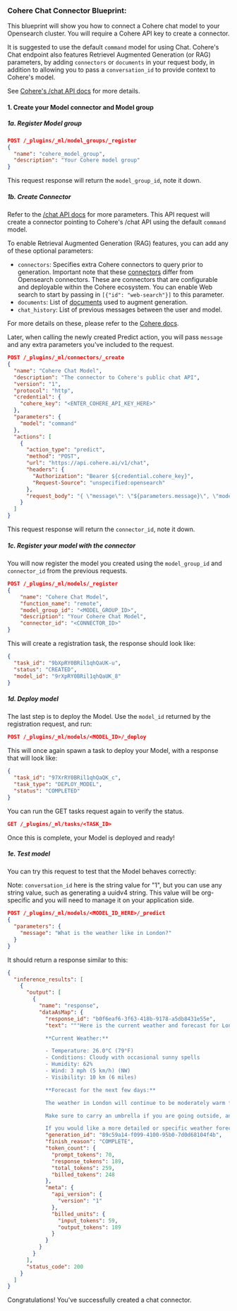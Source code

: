 ### Cohere Chat Connector Blueprint:

This blueprint will show you how to connect a Cohere chat model to your Opensearch cluster. You will require a Cohere API key to create a connector.

It is suggested to use the default `command` model for using Chat. Cohere's Chat endpoint also features Retrievel Augmented Generation (or RAG) parameters, by adding `connectors` or `documents` in your request body, in addition to allowing you to pass a `conversation_id` to provide context to Cohere's model. 

See [Cohere's /chat API docs](https://docs.cohere.com/reference/chat) for more details.

#### 1. Create your Model connector and Model group

##### 1a. Register Model group

```json
POST /_plugins/_ml/model_groups/_register
{
  "name": "cohere_model_group",
  "description": "Your Cohere model group"
}
```

This request response will return the `model_group_id`, note it down.

##### 1b. Create Connector

Refer to the [/chat API docs](https://docs.cohere.com/reference/chat) for more parameters. This API request will create a connector pointing to Cohere's /chat API using the default `command` model.

To enable Retrieval Augmented Generation (RAG) features, you can add any of these optional parameters:
- `connectors`: Specifies extra Cohere connectors to query prior to generation. Important note that these [connectors](https://docs.cohere.com/docs/connectors) differ from Opensearch connectors. These are connectors that are configurable and deployable within the Cohere ecosystem. You can enable Web search to start by passing in `[{"id": "web-search"}]` to this parameter. 
- `documents`: List of [documents](https://docs.cohere.com/docs/retrieval-augmented-generation-rag#document-mode) used to augment generation.
- `chat_history`: List of previous messages between the user and model. 

For more details on these, please refer to the [Cohere docs](https://docs.cohere.com/reference/chat).

Later, when calling the newly created Predict action, you will pass `message` and any extra parameters you've included to the request.

```json
POST /_plugins/_ml/connectors/_create
{
  "name": "Cohere Chat Model",
  "description": "The connector to Cohere's public chat API",
  "version": "1",
  "protocol": "http",
  "credential": {
    "cohere_key": "<ENTER_COHERE_API_KEY_HERE>"
  },
  "parameters": {
    "model": "command"
  },
  "actions": [
    {
      "action_type": "predict",
      "method": "POST",
      "url": "https://api.cohere.ai/v1/chat",
      "headers": {
        "Authorization": "Bearer ${credential.cohere_key}",
        "Request-Source": "unspecified:opensearch"
      },
      "request_body": "{ \"message\": \"${parameters.message}\", \"model\": \"${parameters.model}\" }"
    }
  ]
}
```

This request response will return the `connector_id`, note it down.

##### 1c. Register your model with the connector

You will now register the model you created using the `model_group_id` and `connector_id` from the previous requests.

```json
POST /_plugins/_ml/models/_register
{
    "name": "Cohere Chat Model",
    "function_name": "remote",
    "model_group_id": "<MODEL_GROUP_ID>",
    "description": "Your Cohere Chat Model",
    "connector_id": "<CONNECTOR_ID>"
}
```

This will create a registration task, the response should look like:

```json
{
  "task_id": "9bXpRY0BRil1qhQaUK-u",
  "status": "CREATED",
  "model_id": "9rXpRY0BRil1qhQaUK_8"
}
```

##### 1d. Deploy model

The last step is to deploy the Model. Use the `model_id` returned by the registration request, and run:

```json
POST /_plugins/_ml/models/<MODEL_ID>/_deploy
```

This will once again spawn a task to deploy your Model, with a response that will look like:

```json
{
  "task_id": "97XrRY0BRil1qhQaQK_c",
  "task_type": "DEPLOY_MODEL",
  "status": "COMPLETED"
}
```

You can run the GET tasks request again to verify the status.

```json
GET /_plugins/_ml/tasks/<TASK_ID>
```

Once this is complete, your Model is deployed and ready!

##### 1e. Test model

You can try this request to test that the Model behaves correctly:

Note: `conversation_id` here is the string value for "1", but you can use any string value, such as generating a uuidv4 string. This value will be org-specific and you will need to manage it on your application side.

```json
POST /_plugins/_ml/models/<MODEL_ID_HERE>/_predict
{
  "parameters": {
    "message": "What is the weather like in London?"
  }
}
```

It should return a response similar to this:

```json
{
  "inference_results": [
    {
      "output": [
        {
          "name": "response",
          "dataAsMap": {
            "response_id": "b0f6eaf6-3f63-418b-9178-a5db8431e55e",
            "text": """Here is the current weather and forecast for London, UK:

            **Current Weather:**

            - Temperature: 26.0°C (79°F)
            - Conditions: Cloudy with occasional sunny spells
            - Humidity: 62%
            - Wind: 3 mph (5 km/h) (NW)
            - Visibility: 10 km (6 miles)

            **Forecast for the next few days:**

            The weather in London will continue to be moderately warm for the next few days with temperatures reaching 27°C (81°F) on Saturday. The coming days will be mostly cloudy with occasional sunny spells and chances of light rain throughout the weekend.

            Make sure to carry an umbrella if you are going outside, and consider using sunscreen as and when required.

            If you would like a more detailed or specific weather forecast for London, let me know, and I'll be happy to provide it!""",
            "generation_id": "89c59a14-f099-4100-95b0-7d0d68104f4b",
            "finish_reason": "COMPLETE",
            "token_count": {
              "prompt_tokens": 70,
              "response_tokens": 189,
              "total_tokens": 259,
              "billed_tokens": 248
            },
            "meta": {
              "api_version": {
                "version": "1"
              },
              "billed_units": {
                "input_tokens": 59,
                "output_tokens": 189
              }
            }
          }
        }
      ],
      "status_code": 200
    }
  ]
}
```

Congratulations! You've successfully created a chat connector.

